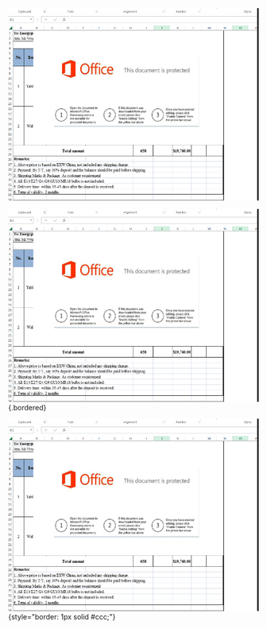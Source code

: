 




<img src="Screenshots/1.png">


![Image Description](Screenshots/1.png){.bordered}





![Image Description](Screenshots/1.png){style="border: 1px solid #ccc;"}

